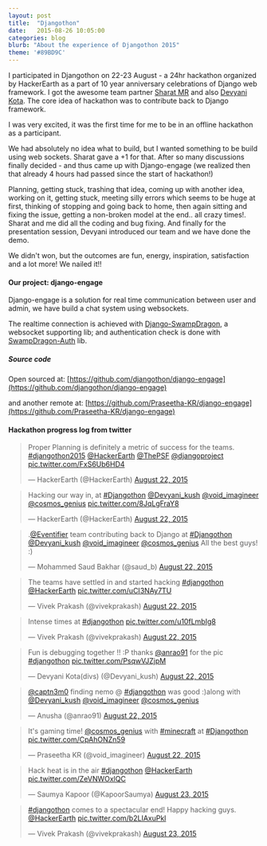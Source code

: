 ```yaml
---
layout: post
title:  "Djangothon"
date:   2015-08-26 10:05:00
categories: blog
blurb: "About the experience of Djangothon 2015"
theme: '#89BD9C'
---
```


I participated in Djangothon on 22-23 August - a 24hr hackathon organized by HackerEarth as a part of 10 year anniversary celebrations of Django web framework. I got the awesome team partner [Sharat MR](https://twitter.com/cosmos_genius) and also [Devyani Kota](https://twitter.com/Devyani_kush). The core idea of hackathon was to contribute back to Django framework.

I was very excited, it was the first time for me to be in an offline hackathon as a participant.

We had absolutely no idea what to build, but I wanted something to be build using web sockets. Sharat gave a +1 for that. After so many discussions finally decided - and thus came up with Django-engage (we realized then that already 4 hours had passed since the start of hackathon!)

Planning, getting stuck, trashing that idea, coming up with another idea, working on it, getting stuck, meeting silly errors which seems to be huge at first, thinking of stopping and going back to home, then again sitting and fixing the issue, getting a non-broken model at the end.. all crazy times!. Sharat and me did all the coding and bug fixing. And finally for the presentation session, Devyani introduced our team and we have done the demo.

We didn't won, but the outcomes are fun, energy, inspiration, satisfaction and a lot more! We nailed it!!

#### Our project: django-engage

Django-engage is a solution for real time communication between user and admin, we have build a chat system using websockets.

The realtime connection is achieved with [Django-SwampDragon](http://swampdragon.net/), a websocket supporting lib; and authentication check is done with [SwampDragon-Auth](https://github.com/jonashagstedt/swampdragon-auth) lib.

##### Source code

Open sourced at: [https://github.com/djangothon/django-engage](https://github.com/djangothon/django-engage)

and another remote at: [https://github.com/Praseetha-KR/django-engage](https://github.com/Praseetha-KR/django-engage)

#### Hackathon progress log from twitter

<blockquote class="twitter-tweet" lang="en"><p lang="en" dir="ltr">Proper Planning is definitely a metric of success for the teams. <a href="https://twitter.com/hashtag/djangothon2015?src=hash">#djangothon2015</a> <a href="https://twitter.com/HackerEarth">@HackerEarth</a> <a href="https://twitter.com/ThePSF">@ThePSF</a> <a href="https://twitter.com/djangoproject">@djangoproject</a> <a href="http://t.co/FxS6Ub6HD4">pic.twitter.com/FxS6Ub6HD4</a></p>&mdash; HackerEarth (@HackerEarth) <a href="https://twitter.com/HackerEarth/status/634985388981882880">August 22, 2015</a></blockquote>

<blockquote class="twitter-tweet" lang="en"><p lang="en" dir="ltr">Hacking our way in, at <a href="https://twitter.com/hashtag/Djangothon?src=hash">#Djangothon</a> <a href="https://twitter.com/Devyani_kush">@Devyani_kush</a> <a href="https://twitter.com/void_imagineer">@void_imagineer</a> <a href="https://twitter.com/cosmos_genius">@cosmos_genius</a> <a href="http://t.co/8JqLgFraY8">pic.twitter.com/8JqLgFraY8</a></p>&mdash; HackerEarth (@HackerEarth) <a href="https://twitter.com/HackerEarth/status/634990857574203392">August 22, 2015</a></blockquote>

<blockquote class="twitter-tweet" lang="en"><p lang="en" dir="ltr">.<a href="https://twitter.com/Eventifier">@Eventifier</a> team contributing back to Django at <a href="https://twitter.com/hashtag/Djangothon?src=hash">#Djangothon</a> <a href="https://twitter.com/Devyani_kush">@Devyani_kush</a> <a href="https://twitter.com/void_imagineer">@void_imagineer</a> <a href="https://twitter.com/cosmos_genius">@cosmos_genius</a> All the best guys! :)</p>&mdash; Mohammed Saud Bakhar (@saud_b) <a href="https://twitter.com/saud_b/status/635010497616588801">August 22, 2015</a></blockquote>

<blockquote class="twitter-tweet" lang="en"><p lang="en" dir="ltr">The teams have settled in and started hacking <a href="https://twitter.com/hashtag/djangothon?src=hash">#djangothon</a> <a href="https://twitter.com/HackerEarth">@HackerEarth</a> <a href="http://t.co/uCI3NAy7TU">pic.twitter.com/uCI3NAy7TU</a></p>&mdash; Vivek Prakash (@vivekprakash) <a href="https://twitter.com/vivekprakash/status/635022767746756608">August 22, 2015</a></blockquote>

<blockquote class="twitter-tweet" lang="en"><p lang="en" dir="ltr">Intense times at <a href="https://twitter.com/hashtag/djangothon?src=hash">#djangothon</a> <a href="http://t.co/u10fLmbIg8">pic.twitter.com/u10fLmbIg8</a></p>&mdash; Vivek Prakash (@vivekprakash) <a href="https://twitter.com/vivekprakash/status/635097504506253312">August 22, 2015</a></blockquote>

<blockquote class="twitter-tweet" lang="en"><p lang="en" dir="ltr">Fun is debugging together !! :P thanks <a href="https://twitter.com/anrao91">@anrao91</a> for the pic <a href="https://twitter.com/hashtag/djangothon?src=hash">#djangothon</a> <a href="http://t.co/PsqwVJZjpM">pic.twitter.com/PsqwVJZjpM</a></p>&mdash; Devyani Kota(divs) (@Devyani_kush) <a href="https://twitter.com/Devyani_kush/status/635137692817231872">August 22, 2015</a></blockquote>

<blockquote class="twitter-tweet" lang="en"><p lang="en" dir="ltr"><a href="https://twitter.com/captn3m0">@captn3m0</a> finding nemo @ <a href="https://twitter.com/hashtag/djangothon?src=hash">#djangothon</a> was good :)along with <a href="https://twitter.com/Devyani_kush">@Devyani_kush</a> <a href="https://twitter.com/void_imagineer">@void_imagineer</a> <a href="https://twitter.com/cosmos_genius">@cosmos_genius</a></p>&mdash; Anusha (@anrao91) <a href="https://twitter.com/anrao91/status/635156025461477376">August 22, 2015</a></blockquote>

<blockquote class="twitter-tweet" lang="en"><p lang="en" dir="ltr">It&#39;s gaming time! <a href="https://twitter.com/cosmos_genius">@cosmos_genius</a> with <a href="https://twitter.com/hashtag/minecraft?src=hash">#minecraft</a> at <a href="https://twitter.com/hashtag/Djangothon?src=hash">#Djangothon</a> <a href="http://t.co/CpAhONZn59">pic.twitter.com/CpAhONZn59</a></p>&mdash; Praseetha KR (@void_imagineer) <a href="https://twitter.com/void_imagineer/status/635201492610191360">August 22, 2015</a></blockquote>

<blockquote class="twitter-tweet" lang="en"><p lang="en" dir="ltr">Hack heat is in the air <a href="https://twitter.com/hashtag/djangothon?src=hash">#djangothon</a> <a href="https://twitter.com/HackerEarth">@HackerEarth</a> <a href="http://t.co/ZeVNWOxlQC">pic.twitter.com/ZeVNWOxlQC</a></p>&mdash; Saumya Kapoor (@KapoorSaumya) <a href="https://twitter.com/KapoorSaumya/status/635275143678287873">August 23, 2015</a></blockquote>

<blockquote class="twitter-tweet" lang="en"><p lang="en" dir="ltr"><a href="https://twitter.com/hashtag/djangothon?src=hash">#djangothon</a> comes to a spectacular end! Happy hacking guys. <a href="https://twitter.com/HackerEarth">@HackerEarth</a> <a href="http://t.co/b2LIAxuPkl">pic.twitter.com/b2LIAxuPkl</a></p>&mdash; Vivek Prakash (@vivekprakash) <a href="https://twitter.com/vivekprakash/status/635408510977617920">August 23, 2015</a></blockquote>
<script async src="//platform.twitter.com/widgets.js" charset="utf-8"></script>
